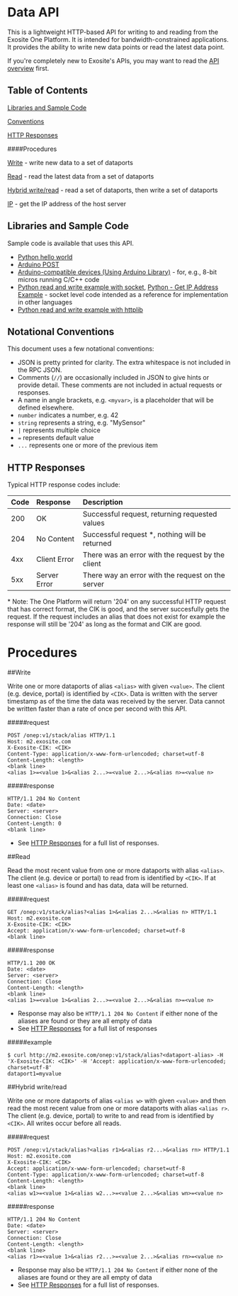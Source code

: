 # Data API

This is a lightweight HTTP-based API for writing to and reading from the Exosite One Platform. It is intended for bandwidth-constrained applications. It provides the ability to write new data points or read the latest data point.

If you're completely new to Exosite's APIs, you may want to read the [API overview](../README.md) first.


## Table of Contents

[Libraries and Sample Code](#libraries-and-sample-code)

[Conventions](#conventions)

[HTTP Responses](#http-responses)


####Procedures

[Write](#write) - write new data to a set of dataports

[Read](#read) - read the latest data from a set of dataports

[Hybrid write/read](#hybrid-writeread) - read a set of dataports, then write a set of dataports

[IP](#ip) - get the IP address of the host server 


## Libraries and Sample Code

Sample code is available that uses this API.

* [Python hello world](https://github.com/exosite-garage/python_helloworld)
* [Arduino POST](https://github.com/exosite-garage/arduino_http_post)
* [Arduino-compatible devices (Using Arduino Library)](https://github.com/exosite-garage/fluid_simple_cloud) - for, e.g., 8-bit micros running C/C++ code
* [Python read and write example with socket](https://github.com/exosite-garage/utility_scripts/blob/master/http_https_data_interface_read_write_socket_example.py), [Python - Get IP Address Example](https://github.com/exosite-garage/utility_scripts/blob/master/http_https_data_interface_get_ip_socket_example.py) - socket level code intended as a reference for implementation in other languages
* [Python read and write example with httplib](https://github.com/exosite-garage/utility_scripts/blob/master/http_https_data_interface_read_write_example.py)

## Notational Conventions

This document uses a few notational conventions:

* JSON is pretty printed for clarity. The extra whitespace is not included in the RPC JSON.
* Comments (`//`) are occasionally included in JSON to give hints or provide detail. These comments are not included in actual requests or responses.
* A name in angle brackets, e.g. `<myvar>`, is a placeholder that will be defined elsewhere.
* `number` indicates a number, e.g. 42
* `string` represents a string, e.g. "MySensor"
* `|` represents multiple choice
* `=` represents default value
* `...` represents one or more of the previous item

## HTTP Responses

Typical HTTP response codes include:

| Code   | Response      | Description                                       |
| ------ |:--------------|:------------------------------------------------- |
| 200    | OK            | Successful request, returning requested values    |
| 204    | No Content    | Successful request \*, nothing will be returned      |
| 4xx    | Client Error  | There was an error with the request by the client |
| 5xx    | Server Error  | There way an error with the request on the server |

\* Note: The One Platform will return '204' on any successful HTTP request that has correct format, the CIK is good, and the server succesfully gets the request.  If the request includes an alias that does not exist for example the response will still be '204' as long as the format and CIK are good.

# Procedures

##Write

Write one or more dataports of alias `<alias>` with given `<value>`. The client (e.g. device, portal) is identified by `<CIK>`. Data is written with the server timestamp as of the time the data was received by the server. Data cannot be written faster than a rate of once per second with this API.

#####request

```
POST /onep:v1/stack/alias HTTP/1.1 
Host: m2.exosite.com 
X-Exosite-CIK: <CIK> 
Content-Type: application/x-www-form-urlencoded; charset=utf-8 
Content-Length: <length> 
<blank line>
<alias 1>=<value 1>&<alias 2...>=<value 2...>&<alias n>=<value n>
```

#####response

```
HTTP/1.1 204 No Content 
Date: <date> 
Server: <server> 
Connection: Close 
Content-Length: 0 
<blank line>
```

* See [HTTP Responses](#http-responses) for a full list of responses.

##Read

Read the most recent value from one or more dataports with alias `<alias>`. The client (e.g. device or portal) to read from is identified by `<CIK>`. If at least one `<alias>` is found and has data, data will be returned.

#####request

```
GET /onep:v1/stack/alias?<alias 1>&<alias 2...>&<alias n> HTTP/1.1 
Host: m2.exosite.com 
X-Exosite-CIK: <CIK> 
Accept: application/x-www-form-urlencoded; charset=utf-8 
<blank line>
```

#####response

```
HTTP/1.1 200 OK 
Date: <date> 
Server: <server> 
Connection: Close
Content-Length: <length> 
<blank line>
<alias 1>=<value 1>&<alias 2...>=<value 2...>&<alias n>=<value n>
```

* Response may also be `HTTP/1.1 204 No Content` if either none of the aliases are found or they are all empty of data
* See [HTTP Responses](#http-responses) for a full list of responses

#####example

```
$ curl http://m2.exosite.com/onep:v1/stack/alias?<dataport-alias> -H 'X-Exosite-CIK: <CIK>' -H 'Accept: application/x-www-form-urlencoded; charset=utf-8' 
dataport1=myvalue
```


##Hybrid write/read

Write one or more dataports of alias `<alias w>` with given `<value>` and then read the most recent value from one or more dataports with alias `<alias r>`. The client (e.g. device, portal) to write to and read from is identified by `<CIK>`. All writes occur before all reads.

#####request

```
POST /onep:v1/stack/alias?<alias r1>&<alias r2...>&<alias rn> HTTP/1.1 
Host: m2.exosite.com 
X-Exosite-CIK: <CIK> 
Accept: application/x-www-form-urlencoded; charset=utf-8 
Content-Type: application/x-www-form-urlencoded; charset=utf-8
Content-Length: <length> 
<blank line>
<alias w1>=<value 1>&<alias w2...>=<value 2...>&<alias wn>=<value n>
```

#####response

```
HTTP/1.1 204 No Content 
Date: <date> 
Server: <server> 
Connection: Close 
Content-Length: <length> 
<blank line>
<alias r1>=<value 1>&<alias r2...>=<value 2...>&<alias rn>=<value n>
```

* Response may also be `HTTP/1.1 204 No Content` if either none of the aliases are found or they are all empty of data
* See [HTTP Responses](#http-responses) for a full list of responses.

